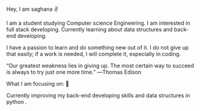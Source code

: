  Hey, I am saghana ✌️ 

  

I am a student studying Computer science Engineering. I am interested in full stack developing. Currently learning about data structures and back-end developing. 

I have a passion to learn and do something new out of it. I do not give up that easily; if a work is needed, I will complete it, especially in coding. 

  

“Our greatest weakness lies in giving up. The most certain way to succeed is always to try just one more time.” ―Thomas Edison 

  

What I am focusing on: 🤖 

Currently improving my back-end developing skills and data structures in python . 

